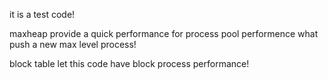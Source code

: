 it is a test code!

maxheap provide a quick performance for process pool performence what push a new max level process!

block table let this code have block process performance!

